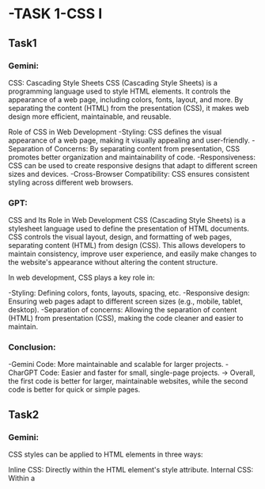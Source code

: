 # -TASK 1-CSS I

## Task1

### Gemini:
  CSS: Cascading Style Sheets
  CSS (Cascading Style Sheets) is a programming language used to style HTML elements. It controls the appearance of a web page, including colors, fonts, layout, and more. By separating the content (HTML) from the presentation (CSS), it makes web design more efficient, maintainable, and reusable.
  
  Role of CSS in Web Development
    -Styling: CSS defines the visual appearance of a web page, making it visually appealing and user-friendly.
    -Separation of Concerns: By separating content from presentation, CSS promotes better organization and maintainability of code.
    -Responsiveness: CSS can be used to create responsive designs that adapt to different screen sizes and devices.
    -Cross-Browser Compatibility: CSS ensures consistent styling across different web browsers.
### GPT: 
  CSS and Its Role in Web Development
  CSS (Cascading Style Sheets) is a stylesheet language used to define the presentation of HTML documents. CSS controls the visual layout, design, and formatting of web pages, separating content (HTML) from design (CSS). This allows developers to maintain consistency, improve user experience, and easily make changes to the website's appearance without altering the content structure.
  
  In web development, CSS plays a key role in:
  
  -Styling: Defining colors, fonts, layouts, spacing, etc.
  -Responsive design: Ensuring web pages adapt to different screen sizes (e.g., mobile, tablet, desktop).
  -Separation of concerns: Allowing the separation of content (HTML) from presentation (CSS), making the code cleaner and easier to maintain.

### Conclusion:
  -Gemini Code: More maintainable and scalable for larger projects.
  -CharGPT Code: Easier and faster for small, single-page projects.
-> Overall, the first code is better for larger, maintainable websites, while the second code is better for quick or simple pages.

## Task2

### Gemini: 
  CSS styles can be applied to HTML elements in three ways:

  Inline CSS: Directly within the HTML element's style attribute.
  Internal CSS: Within a <style> tag in the <head> section.
  External CSS: In a separate .css file linked to the HTML document.

Each method has its advantages and disadvantages:
  
  Inline CSS: Quick and easy for one-off changes but can make code less readable.
  Internal CSS: Improves code organization but is not suitable for large projects.
  External CSS: Best for large projects, separates content from presentation, and allows for reusability.
  
### GPT:
  
  Differences Between Inline, Internal, and External CSS:
  Inline CSS:
  
  Definition: Applied directly to individual HTML elements using the style attribute.
  Advantages: Quick and useful for small, specific changes.
  Disadvantages: Hard to maintain, not reusable, violates best practices of separating content and style.
    
  Internal CSS:
  
  Definition: CSS is placed within a <style> tag in the <head> of the HTML document.
  Advantages: Suitable for styling unique to one page.
  Disadvantages: Duplication occurs across multiple pages, not ideal for large projects.
    
  External CSS:
  
  Definition: CSS is written in a separate .css file and linked via the HTML <link> tag.
  Advantages: Best for large projects, reusable across multiple pages, improves maintainability and performance through caching.
  Disadvantages: Requires an additional file request, styles won’t apply if the file fails to load.

### Conclusion:

  Each CSS method—inline, internal, and external—has its specific use cases and advantages. Inline CSS is best for quick, one-off styles but is inefficient for larger projects. Internal CSS allows for centralized styling within a single document, making it useful for pages with unique styles. However, for consistency across multiple pages and better maintainability, external CSS is the preferred method, as it promotes reusability, separation of concerns, and improved performance through browser caching.
  
  For most web projects, external CSS is the best practice, especially as websites grow in complexity.
  
## Task3

### GPT

CSS selectors are patterns used to select and style elements in an HTML document. This document provides a brief overview of different types of selectors and includes a simple example.

 Types of CSS Selectors

1. **Element Selector**: Targets all elements of a specific type.
   - **Example**: `h1 { color: blue; }` (styles all `<h1>` elements).

2. **Class Selector**: Targets elements with a specific class.
   - **Example**: `.nav-link { text-decoration: none; }` (styles all elements with class `nav-link`).

3. **ID Selector**: Targets a unique element with a specific ID.
   - **Example**: `#content { background-color: #f0f0f0; }` (styles the element with ID `content`).

4. **Attribute Selector**: Targets elements based on attribute values.
   - **Example**: `a[href="#"] { color: red; }` (styles `<a>` elements with `href="#"`).

5. **Pseudo-class Selector**: Targets elements based on their state.
   - **Example**: 
     - `.nav-link.active { font-weight: bold; }` (styles active navigation links).
     - `p:hover { color: orange; }` (changes color of `<p>` elements when hovered).

  #### Example HTML Document
  ```html
    <!DOCTYPE html>
    <html lang="en">
    <head>
        <meta charset="UTF-8">
        <meta name="viewport" content="width=device-width, initial-scale=1.0">
        <title>CSS Selectors Example</title>
        <link rel="stylesheet" href="styles.css">
    </head>
    <body>
        <header>
            <h1 class="main-title">Welcome to My Website</h1>
        </header>
        <nav>
            <ul>
                <li><a href="#" class="nav-link">Home</a></li>
                <li><a href="#" class="nav-link active">About</a></li>
                <li><a href="#" class="nav-link">Services</a></li>
                <li><a href="#" class="nav-link">Contact</a></li>
            </ul>
        </nav>
        <section id="content">
            <h2>About Us</h2>
            <p>This is an example paragraph that describes the website.</p>
            <p class="highlight">Highlighted text to emphasize something important.</p>
        </section>
        <footer>
            <p>&copy; 2024 My Website</p>
        </footer>
    </body>
    </html>
```
    
  #### Example CSS Rules
  ```css
    h1 { color: blue; }
    .main-title { font-size: 2em; }
    #content { background-color: #f0f0f0; }
    a[href="#"] { color: red; }
    .nav-link.active { font-weight: bold; }
    p:hover { color: orange; }
```

### Gemini

  CSS Selectors are used to target specific elements in HTML documents and apply styles to them. They act as a language for identifying elements based on various characteristics.
  
  Types of CSS Selectors:
  
  Element Selectors: Target elements based on their tag name (e.g., p for paragraphs).
  Class Selectors: Target elements with a specific class attribute (e.g., .example-class).
  ID Selectors: Target elements with a unique ID attribute (e.g., #unique-id).
  Attribute Selectors: Target elements based on their attributes (e.g., [href], input[type="text"]).
  Pseudo-Class Selectors: Target elements based on their state or position (e.g., :hover, :active, :first-child).

#### Example HTML:
```html
    <!DOCTYPE html>
    <html>
    <head>
      <title>CSS Selectors Example</title>
      <link rel="stylesheet" href="styles.css">
    </head>
    <body>
      </body>
    </html>
```
#### CSS:
```css
    /* CSS rules using various selectors */
    p { color: blue; }
    .paragraph { font-size: 18px; }
    #unique-paragraph { font-weight: bold; }
    a[href] { text-decoration: underline; }
    input:hover { background-color: lightgray; }
    li:first-child { font-style: italic; }
```
    
### Conclusion:

In conclusion, CSS selectors play a crucial role in web design by enabling developers to apply specific styles to HTML elements based on various criteria, such as their type, class, ID, attributes, and states. This versatility allows for precise control over the appearance of a webpage, making it possible to create visually appealing and user-friendly interfaces. By understanding and effectively utilizing different selectors, developers can enhance the user experience and ensure consistent styling throughout their web applications. Mastering these selectors is an essential skill for anyone looking to work with CSS and create engaging websites.

## Task4

### GPT:

CSS Debugging Guide:

This repository provides a comprehensive guide on how to debug common CSS issues using browser developer tools.

Common CSS Issues:

- **Specificity Conflicts**: Styles may not apply due to more specific selectors.
- **Box Model Issues**: Misunderstanding of padding, margins, and borders can affect layout.
- **Positioning Problems**: Incorrect usage of `position` can lead to layout issues.
- **Responsive Design Failures**: Elements might not display correctly across different screen sizes.
- **Floating Elements**: Floats can behave unexpectedly, affecting layout.
- **Color and Contrast Issues**: Text may be unreadable against backgrounds.

 Debugging Steps

1. **Open Developer Tools**  
   Right-click on an element and select "Inspect" or use a keyboard shortcut (F12, Ctrl + Shift + I, or Cmd + Option + I).

2. **Inspect the Element**  
   Review the HTML structure and hover over elements to highlight them on the page.

3. **Check CSS Styles**  
   Look at the Styles pane to see all applied CSS rules. Check for overridden styles and specificity.

4. **Identify Issues**  
   - Check for specificity conflicts if styles are not applying.
   - Use the Computed tab to analyze the box model.
   - Inspect positioning properties for layout problems.
   - Toggle device toolbar to check for responsive design issues.

5. **Make Live Changes**  
   Edit CSS properties directly in the Styles pane to test adjustments in real-time.

6. **Test and Fix**  
   Once a solution is found, note the changes and apply them to your CSS file.

## Example Scenario

If a button isn't centered, inspect it to check the margin settings. You might find that using `auto` for margins could center it properly.

### Gemini:

 Debugging CSS: A Detailed Guide

 Common CSS Issues and Their Causes

1. **Specificity Conflicts**: 
   - When multiple rules apply to the same element, the most specific rule takes precedence. This can lead to unexpected styles.

2. **Inheritance**: 
   - CSS properties can be inherited from parent elements, causing unintended styling effects.

3. **Overriding**: 
   - Styles defined later in the CSS file can override earlier styles.

4. **Browser Compatibility**: 
   - Different browsers may render CSS differently, leading to inconsistent styles.

5. **Typographical Errors**: 
   - Even small mistakes in CSS syntax can cause significant problems.

 Using Browser Developer Tools to Debug CSS

 Inspect Elements

- **How to Inspect**: 
  Right-click on an element in the browser and select "Inspect" (or use the keyboard shortcut).
  
- **What You’ll See**: 
  This opens the developer tools console, showing the HTML structure and associated CSS styles.

 Identify CSS Problems

- **Examine the Styles Panel**: 
  Look for conflicting or incorrect styles.
  
- **Use the Computed Styles Panel**: 
  This shows the final styles applied to an element after all inheritance and specificity rules are considered.
  
- **Check for Typographical Errors**: 
  Pay attention to spelling, capitalization, and syntax errors.

 Test Changes Live

- **Edit CSS Directly**: 
  Make changes to the CSS and see the results immediately in the developer tools.
  
- **Use the Console to Experiment**: 
  Try different CSS properties and values to isolate the problem.

 Real Example: A CSS Issue and Solution

 Problem
An image on a web page is not displaying correctly. It appears too large and overlaps other elements.

### Debugging Steps

1. **Inspect the Image**: 
   Right-click on the image and select "Inspect."
   
2. **Examine the Styles**: 
   Check the width, height, margin, and padding properties.
   
3. **Identify the Issue**: 
   The width and height properties are set to values that are too large.

4. **Test Changes**:
   - Reduce the width and height: Try setting them to a smaller percentage or fixed pixel value.
   - Add margins or padding: Use these properties to create space around the image.

5. **Check the Computed Styles**: 
   Ensure that the final styles are correct after considering inheritance and specificity.

### Solution
    
  ```css
        img {
          width: 500px;
          height: auto;
          margin: 20px;
        }
```

### Conclusion

By using these techniques, you can efficiently identify and resolve CSS problems, enhancing both your debugging skills and understanding of CSS behavior.

## Task 5:
### GPT
 Inline Styles in HTML

This repository demonstrates how to apply styles directly to HTML elements using the `style` attribute, known as inline styling. 

 Example HTML Document

 following example shows how inline styles can be applied to various HTML elements:

```html
<!DOCTYPE html>
<html lang="en">
<head>
    <meta charset="UTF-8">
    <meta name="viewport" content="width=device-width, initial-scale=1.0">
    <title>Inline Styles Example</title>
</head>
<body>
    <h1 style="color: blue; text-align: center;">Welcome to My Website</h1>
    <p style="font-size: 16px; color: gray;">This is an example paragraph with inline styles.</p>
    <div style="background-color: lightyellow; padding: 20px; border: 1px solid #ccc;">
        <h2 style="color: green;">Section Title</h2>
        <p style="font-style: italic;">This section uses different styles.</p>
    </div>
</body>
</html>
```
 Inline Styles in HTML

This repository provides an overview of inline styles in HTML, including their pros and cons, and best practices for web development.

 Pros of Inline Styles
- **Quick and Easy**: Simple to apply for one-off styles.
- **High Specificity**: Overrides styles from external stylesheets.
- **Immediate Effect**: Changes are instantly visible in the HTML.

 Cons of Inline Styles
- **Lack of Reusability**: Styles must be repeated for each element.
- **Poor Maintainability**: Difficult to manage as the number of styles grows.
- **Mixing Content and Presentation**: Violates the best practice of separating HTML and CSS.
- **Performance Issues**: Can lead to larger HTML files due to repeated styles.

### Gemini

# Inline and External Styles Example

This repository contains an example of using both inline and external CSS styles in an HTML document. It demonstrates how these styles interact and the importance of understanding specificity and maintainability in CSS.

 HTML (index.html)

```html
<!DOCTYPE html>
<html>
<head>
  <title>Inline and External Styles</title>
  <link rel="stylesheet" href="styles.css">
</head>
<body>
  <h1 style="color: blue;">This is a blue heading</h1>
  <p>This is a paragraph.</p>
  <div id="myDiv" class="myClass">
    This is a div with both inline and external styles.
  </div>
</body>
</html>
```
Explanation:

The h1 element has an inline style that sets its color to blue.
The div element has both inline and external styles. The inline style sets its id to myDiv, while the external stylesheet sets its background color, font size, border, and padding.
Key points:

Specificity: Inline styles have the highest specificity, followed by internal styles and external stylesheets.
Maintainability: External stylesheets are generally better for maintaining code readability and reusability.
Performance: Inline styles can slightly improve performance, but this improvement is usually negligible.
Best practices:

Use external stylesheets for most styling needs.
Reserve inline styles for specific cases where quick adjustments are necessary.
Avoid excessive use of inline styles.
Consider using a CSS preprocessor like Sass or Less.


### Conclusion
While inline styles can be useful for quick fixes, using external stylesheets is generally recommended for better maintainability, reusability, and adherence to best practices in web development.

## Task 6:

### GPT:
 Key CSS Text Properties

 CSS Text Properties
- **font-family**: Specifies the font (e.g., Arial, Times New Roman).
- **font-size**: Sets the size of the text (e.g., 16px, 2em).
- **font-weight**: Defines the weight or thickness of the font (e.g., normal, bold).
- **text-align**: Aligns text horizontally (e.g., left, center, justify).
- **Other properties**: Include `color`, `line-height`, `text-decoration`, and `letter-spacing`.

 Example

 HTML

```html
<!DOCTYPE html>
<html lang="en">
<head>
    <meta charset="UTF-8">
    <meta name="viewport" content="width=device-width, initial-scale=1.0">
    <title>CSS Text Styling Example</title>
    <link rel="stylesheet" href="styles.css">
</head>
<body>

    <h1>Main Heading</h1>
    <h2>Subheading Example</h2>
    <p>This is a <strong>bold</strong> and <em>italic</em> paragraph. Learn more at the <a href="#">example link</a>.</p>

</body>
</html>
```
```css
/* Styling the h1 heading */
h1 {
    font-family: 'Georgia', serif;
    font-size: 48px;
    font-weight: bold;
    text-align: center;
}

/* Styling the h2 subheading */
h2 {
    font-family: 'Verdana', sans-serif;
    font-size: 36px;
    font-weight: normal;
    text-align: left;
}

/* Paragraph styling */
p {
    font-family: 'Arial', sans-serif;
    font-size: 18px;
    line-height: 1.6;
    text-align: justify;
}

/* Link styling */
a {
    color: #0066cc;
    text-decoration: none;
}

a:hover {
    text-decoration: underline;
}
```
### Gemini:

 Styling Text and Fonts with CSS

CSS provides a rich set of properties to control the appearance of text, including fonts, size, weight, alignment, and more.

 Basic Text Properties
- **font-family**: Specifies the font family to use.
- **font-size**: Sets the size of the text.
- **font-weight**: Defines the boldness of the text (e.g., normal, bold, bolder).
- **text-align**: Specifies how the text should be aligned (e.g., left, center, right).

 Example

 HTML

```html
<!DOCTYPE html>
<html>
<head>
  <title>Text Styling Example</title>
  <style>
    body {
      font-family: Arial, sans-serif;
    }

    h1 {
      font-size: 36px;
      font-weight: bold;
      text-align: center;
    }

    p {
      font-size: 16px;
      line-height: 1.5;
    }

    a {
      color: blue;
      text-decoration: underline;
    }
  </style>
</head>
<body>
  <h1>This is a Heading</h1>
  <p>This is a paragraph of text. <a href="https://example.com">Link to Example</a></p>
</body>
</html>
```
 Explanation

- **Global font-family**: The `body` selector sets the default font family for the entire document.
- **Heading styles**: The `h1` selector styles the heading with a larger font size, bold weight, and center alignment.
- **Paragraph styles**: The `p` selector adjusts the font size and line height for paragraphs.
- **Link styles**: The `a` selector applies a blue color and underline to links.

 Additional Properties

- **color**: Sets the color of the text.
- **text-decoration**: Applies decorations like underline, overline, or line-through.
- **text-transform**: Converts text to uppercase, lowercase, or capitalize.
- **letter-spacing**: Adjusts the spacing between letters.
- **word-spacing**: Controls the spacing between words.
- **line-height**: Sets the line height for the text.

By combining these properties, you can create a wide range of text styles to match your design requirements.

### Conclusion:

CSS provides a range of powerful properties to style text and fonts, allowing you to customize the appearance of headings, paragraphs, and links. By using properties like `font-family`, `font-size`, `font-weight`, and `text-align`, you can control typography to enhance readability and aesthetics on a web page.

The example illustrates how different text elements can be styled for a clean and visually appealing design, emphasizing the importance of consistent and thoughtful text styling in web development.

## Task 7:
### GPT:

 Online Fonts

Online fonts are hosted on external servers and used on websites for consistent typography. **Google Fonts** is a popular service to integrate fonts into web projects.

### Example of Using Google Fonts

To use Google Fonts, include the Google Fonts link in the HTML `<head>`:

```html
<link href="https://fonts.googleapis.com/css2?family=Roboto:wght@400;700&display=swap" rel="stylesheet">
```

```css
body {
    font-family: 'Roboto', sans-serif;
}
```
 Favicon

A favicon is a small icon representing a website, shown in browser tabs and bookmarks. It typically has a size of 16x16 or 32x32 pixels and can be in `.ico`, `.png`, or `.svg` format.

 Example of Adding a Favicon

1. Save the favicon image (e.g., `favicon.ico`) in your project.

2. Link the favicon in the HTML `<head>`:

```html
<link rel="icon" href="favicon.ico" type="image/x-icon">
```
 Full Example of an HTML Document

Here's a complete example that integrates both Google Fonts and a favicon:

```html
<!DOCTYPE html>
<html lang="en">
<head>
    <meta charset="UTF-8">
    <meta name="viewport" content="width=device-width, initial-scale=1.0">
    <title>Website with Google Fonts and Favicon</title>

    <!-- Google Fonts -->
    <link rel="stylesheet" href="https://fonts.googleapis.com/css2?family=Roboto:wght@400;700&display=swap">

    <!-- Favicon -->
    <link rel="icon" href="favicon.ico" type="image/x-icon">

    <style>
        body {
            font-family: 'Roboto', sans-serif;
        }
        h1 {
            font-weight: 700;
        }
        p {
            font-weight: 400;
        }
    </style>
</head>
<body>

    <h1>Welcome to My Website</h1>
    <p>This website uses the Roboto font from Google Fonts and has a favicon!</p>

</body>
</html>
```
###Gemini
 Online Fonts and Their Integration into Websites

Online fonts are digital typeface collections available for download or use directly from the web. They offer a vast library of styles and designs, allowing web designers to create visually appealing and unique websites.

 Integrating Online Fonts into a Website

There are primarily two methods to integrate online fonts into your website:

1. **Directly from the CDN**:
   - This method involves embedding a link to the font's CSS file directly into your HTML document's `<head>` section.
   - The font files are loaded from a Content Delivery Network (CDN), ensuring fast delivery to users.

2. **Using a Font Library**:
   - Libraries like Google Fonts, Typekit, and Font Awesome provide a curated collection of fonts.
   - You can select and include the desired fonts in your project, often using their specific APIs or code snippets.

 Using Google Fonts in an HTML Document

Google Fonts is a popular choice for web designers. Here's how to use it in your HTML document:

1. **Include the Google Fonts API**:
   - Add the following `<link>` tag to the `<head>` section of your HTML:

   ```html
   <link rel="stylesheet" href="https://fonts.googleapis.com/css?family=Roboto:300,400,500">
``
  CSS:
```css

body {
    font-family: 'Roboto', sans-serif;
}
```
 What is a Favicon?

A favicon is a small, square image that is displayed in the browser's tab or address bar. It helps users identify your website and can be a valuable branding tool.

 Adding a Favicon to a Web Page

1. **Create a Favicon Image**:
   - Design or create a square image (typically 16x16 or 32x32 pixels) in a format like PNG or ICO.

2. **Place the Image in Your Project**:
   - Save the favicon image in your website's root directory.

3. **Add the Favicon Link**:
   - Include the following `<link>` tag in the `<head>` section of your HTML:

   ```html
   <link rel="icon" href="favicon.ico" type="image/x-icon">
   ```
 Example

Here’s an example HTML document that includes a favicon and integrates Google Fonts:

```html
<!DOCTYPE html>
<html>
<head>
    <title>My Website</title>
    <link rel="stylesheet" href="https://fonts.googleapis.com/css?family=Roboto:300,400,500">
    <link rel="shortcut icon" href="favicon.ico">   
</head>
<body>
</body>
</html>
```
### Concusion:
Integrating online fonts and favicons into your website enhances both its visual appeal and user experience. By utilizing services like Google Fonts, you can easily apply a wide variety of typographic styles that ensure consistent presentation across different devices and browsers. Adding a favicon provides a small yet significant branding element, helping users recognize your site in their browser tabs and bookmarks.

Incorporating these features requires just a few lines of HTML and CSS, making them straightforward to implement. As a result, you can create a more engaging and professional-looking website that reflects your brand identity effectively. With the provided examples and guidance, you can confidently enhance your web projects with modern design elements.

## Task 8:
### GPT:
 Colors and Backgrounds

Colors can be applied using different formats:

- **Hex**: `#3498db`
- **RGB**: `rgb(52, 152, 219)`
- **HSL**: `hsl(120, 100%, 50%)`

Backgrounds can include:

1. **Solid Color**: A single color applied to the background.
2. **Gradient**: A smooth transition between two or more colors.
3. **Image**: An image used as the background.

 Example

HTML Structure

Here’s an example HTML document demonstrating various color and background styles:

```html
<!DOCTYPE html>
<html lang="en">
<head>
    <meta charset="UTF-8">
    <meta name="viewport" content="width=device-width, initial-scale=1.0">
    <title>CSS Colors and Backgrounds</title>
    <link rel="stylesheet" href="styles.css">
</head>
<body>
    <div class="container">
        <div class="box solid-color">Solid Color</div>
        <div class="box gradient">Gradient Background</div>
        <div class="box image-background">Image Background</div>
        <div class="box rgb-color">RGB Color</div>
        <div class="box hsl-color">HSL Color</div>
    </div>
</body>
</html>
```
CSS:
```css
* {
    box-sizing: border-box;
}

body {
    font-family: Arial, sans-serif;
    margin: 0;
    padding: 0;
    display: flex;
    justify-content: center;
    align-items: center;
    height: 100vh;
    background-color: #f0f0f0;
}

.container {
    display: flex;
    flex-wrap: wrap;
    gap: 20px;
}

.box {
    width: 200px;
    height: 150px;
    display: flex;
    justify-content: center;
    align-items: center;
    color: white;
    font-weight: bold;
    border-radius: 8px;
}

.solid-color {
    background-color: #3498db; /* Hex color */
}

.gradient {
    background: linear-gradient(45deg, #e74c3c, #8e44ad); /* Gradient */
}

.image-background {
    background-image: url('https://via.placeholder.com/200'); /* Image background */
    background-size: cover;
    background-position: center;
}

.rgb-color {
    background-color: rgb(52, 152, 219); /* RGB color */
}

.hsl-color {
    background-color: hsl(120, 100%, 50%); /* HSL color */
}
```
### Gemini:
 Additional Notes on Colors and Backgrounds in CSS

 Color Transparency

- Use `rgba()` for RGB with transparency (alpha channel).
- Use `hsla()` for HSL with transparency.
  
**Example**: 
```css
rgba(255, 0, 0, 0.5) /* half-transparent red */
```
Example:
HTML:
```html
  <div class="transparent-text">Transparent text</div>
  <div class="repeated-image">Repeated image</div>
```
CSS:
```css
.transparent-text {
  color: rgba(0, 0, 0, 0.5);
}

.repeated-image {
  background-image: url("image.jpg");
  background-repeat: repeat;
}
```
 CSS Preprocessors

CSS preprocessors like **Sass** and **Less** provide advanced features that make writing CSS more powerful and maintainable. They allow you to use variables, nested rules, mixins, and more.

 Example

Here’s a simple example using SCSS (a syntax of Sass):

```scss
$primary-color: #FF0000;

.element {
  color: $primary-color;
}
```
Color Libraries

Utilize color libraries like **ColorBrewer** or **Material Design Color Palette** for predefined color schemes. These resources provide a wide range of color palettes that can enhance the visual consistency and accessibility of your web designs.

 Browser Compatibility

Be aware of browser compatibility issues, especially for older browsers or specific CSS properties. Always test your designs across different browsers to ensure that colors and backgrounds render as expected.

By understanding these concepts and techniques, you can effectively apply colors and backgrounds to your web designs, creating visually appealing and user-friendly interfaces.


### Conclusion:

In this guide, we explored how to effectively use colors and backgrounds in CSS, highlighting different color formats (hex, RGB, HSL) and background types (solid color, gradient, image). Understanding these concepts allows for greater creativity and customization in web design.

Key Takeaways:

- **Color Formats**: CSS supports various color formats, including hex codes, RGB, and HSL. Each format provides a unique way to define colors, giving developers flexibility in their design choices.

- **Background Properties**: CSS offers multiple background options:
  - **Solid Color**: A uniform color fills the background.
  - **Gradient**: Creates visually appealing transitions between colors.
  - **Image**: Incorporates images, allowing for rich visual design elements.

- **Application**: The provided example demonstrates practical implementations of these concepts, showcasing how to create visually distinct sections using CSS. By experimenting with different styles, developers can enhance user experience and make web pages more engaging.

By mastering these techniques, you can elevate your web design skills and create stunning, interactive web experiences!

## Task 9

### GPT
 Summary of CSS Alignment Techniques

CSS provides various methods for aligning elements, primarily through different display properties. Here’s a concise overview:

 Display Properties

- **Block**: Elements with `display: block` occupy the full width and start on a new line (e.g., `<div>`).
- **Inline**: Elements with `display: inline` only take up as much width as necessary and do not start on a new line (e.g., `<span>`).
- **Inline-Block**: Combines block and inline behaviors, allowing elements to sit next to each other while respecting width and height.
- **Flex**: Using `display: flex`, this property allows for flexible layouts, making it easy to align items both vertically and horizontally.

 Alignment Techniques

- **Text Alignment**: Align text within a container using the `text-align` property (e.g., left, center, right).
- **Block Alignment**: Stack elements vertically with block elements.
- **Inline-Block Alignment**: Place elements next to each other using inline-block.
- **Flexbox Alignment**: Use flexbox properties (`justify-content`, `align-items`) for responsive and centered layouts.

 Example Overview

An HTML document was created to showcase these techniques:

- **Text Alignment**: Demonstrates left, center, and right alignment using `text-align`.
- **Block Alignment**: Shows stacked block elements.
- **Inline-Block Alignment**: Displays inline-block elements that align horizontally.
- **Flexbox Alignment**: Uses a flex container to distribute items evenly and center them."

### Gemini:

 CSS Alignment Techniques

CSS provides several methods to align elements horizontally and vertically within a container.

 Horizontal Alignment

- **Text Alignment**:
  - Use the `text-align` property on a block-level element to align the text within it.
  - **Values**: `left`, `center`, `right`, `justify`

- **Element Alignment**:
  - Use the `margin` property to create space around elements and achieve alignment. For example, to align two elements side-by-side, give them equal margins.

- **Flexbox**:
  - Use the `justify-content` property on a flex container to align its items horizontally.
  - **Values**: `flex-start`, `flex-end`, `center`, `space-between`, `space-around`

 Vertical Alignment

- **Line-Height**:
  - For single-line text, adjust the `line-height` property to vertically center the text within its container.

- **Vertical-Align**:
  - Use the `vertical-align` property on inline elements to align them vertically relative to their baseline.
  - **Values**: `baseline`, `top`, `middle`, `bottom`

- **Flexbox**:
  - Use the `align-items` property on a flex container to align its items vertically.
  - **Values**: `flex-start`, `flex-end`, `center`, `stretch`, `baseline`

 Display Properties

- **Block**:
  - Elements occupy the entire width of their container and start on a new line.

- **Inline**:
  - Elements are displayed inline, without starting on a new line.

- **Inline-Block**:
  - Elements are displayed inline but can have width and height properties.

- **Flex**:
  - Elements become flex items within a flex container, allowing for flexible layout and alignment.

 Example HTML Document

Here’s an example HTML document showcasing these alignment techniques:

```html
<!DOCTYPE html>
<html>
<head>
  <title>CSS Alignment Example</title>
  <style>
    .text-center {
      text-align: center;
    }

    .elements-side-by-side {
      display: flex;
      justify-content: space-between;
    }

    .vertically-centered {
      line-height: 100px;
    }

    .inline-block-elements {
      display: inline-block;
      vertical-align: middle;
      margin: 10px;
    }

    .flex-container {
      display: flex;
      align-items: center;
    }
  </style>
</head>
<body>
  <div class="text-center">Centered text</div>
  <div class="elements-side-by-side">
    <div>Element 1</div>
    <div>Element 2</div>
  </div>
  <div class="vertically-centered">Vertically centered text</div>
  <div class="inline-block-elements">Inline-block element 1</div>
  <div class="inline-block-elements">Inline-block element 2</div>
  <div class="flex-container">
    <div>Flex item 1</div>
    <div>Flex item 2</div>
  </div>
</body>
</html>
```
### Conclusion
By mastering these alignment techniques and display properties, you can create well-structured, visually appealing, and responsive web designs that enhance user experience.

## Task 10

### GPT
 CSS Box Model

The CSS box model is a crucial concept that defines how elements are structured and displayed on a web page. It consists of four primary components:

 Components of the Box Model

1. **Content**: 
   - The innermost area where text, images, or other elements are displayed. Its size can be controlled with the `width` and `height` properties.

2. **Padding**: 
   - The space between the content and the border. Padding adds internal space and is transparent. It can be set using the `padding` property.

3. **Border**: 
   - A line surrounding the padding (if any) and content. Borders can be styled, and their thickness and color are defined using the `border` property.

4. **Margin**: 
   - The outermost layer that creates space outside the border. It separates the element from others and is also transparent. Margins can be set using the `margin` property.

 Example Overview

An example HTML layout was created to illustrate the box model, featuring a box with defined content, padding, border, and margin.

 Default Setup:
- **Content**: 300px width and 200px height.
- **Padding**: 20px on all sides.
- **Border**: 5px solid border.
- **Margin**: 30px on all sides.

 Total Size Calculation
The total dimensions (width and height) of the box can be calculated by adding the padding, border, and margin to the content size.

 Visual Impact of Changes
- **Changing Padding**: Increasing padding affects the overall size of the box by adding space inside the element.
- **Changing Border**: Modifying the border thickness also impacts the total dimensions of the box.
- **Changing Margin**: Adjusting the margin increases the space outside the element, affecting its position relative to other elements.

Example:
HTML:
```html
<!DOCTYPE html>
<html>
<head>
  <title>CSS Alignment Example</title>
  <style>
    .text-center {
      text-align: center;
    }

    .elements-side-by-side {
      display: flex;
      justify-content: space-between;
    }

    .vertically-centered {
      line-height: 100px;
    }

    .inline-block-elements {
      display: inline-block;
      vertical-align: middle;
      margin: 10px;
    }

    .flex-container {
      display: flex;
      align-items: center;
    }
  </style>
</head>
<body>
  <div class="text-center">Centered text</div>
  <div class="elements-side-by-side">
    <div>Element 1</div>
    <div>Element 2</div>
  </div>
  <div class="vertically-centered">Vertically centered text</div>
  <div class="inline-block-elements">Inline-block element 1</div>
  <div class="inline-block-elements">Inline-block element 2</div>
  <div class="flex-container">
    <div>Flex item 1</div>
    <div>Flex item 2</div>
  </div>
</body>
</html>
```
CSS:

```css
body {
    font-family: Arial, sans-serif;
    margin: 20px;
}

.box {
    width: 300px; /* Content area width */
    height: 200px; /* Content area height */
    padding: 20px; /* Space inside the box (between content and border) */
    border: 5px solid #3498db; /* Border around the box */
    margin: 30px; /* Space outside the box */
    background-color: #e0f7fa; /* Background color of the content area */
    box-shadow: 2px 2px 10px rgba(0, 0, 0, 0.1); /* Shadow effect */
}

```
### Gemini:

Additional Notes on the CSS Box Model

 Box Sizing
The `box-sizing` property controls how the width and height of an element are calculated:
- **content-box** (default): Width and height apply only to the content area.
- **border-box**: Width and height include the content, padding, and border.
- **padding-box**: Width and height include the content and padding.

 Border Properties
You can set `border-width`, `border-style`, and `border-color` individually for each side (top, right, bottom, left). 

 Margin Properties
- You can set `margin-top`, `margin-right`, `margin-bottom`, and `margin-left` individually.
- Negative margins can be used to overlap elements.

Outline
The `outline` property creates a non-interactive border around an element. It is placed outside the border and can be styled independently.

 Example

Here’s an example of a box model configuration using CSS:

```css
.box {
  width: 200px;
  height: 200px;
  border: 2px solid black;
  padding: 20px;
  margin: 20px;
  box-sizing: border-box;
  outline: 2px dotted blue;
}
```
This code sets the box sizing to border-box, adds an outline, and styles the border individually.

By understanding these additional properties and techniques, you can create more complex and customized layouts using the CSS box model.

### Conclusion
Mastering the CSS box model allows for precise control over layout and spacing in web design, enabling the creation of visually appealing and well-structured pages. Understanding how to manipulate content, padding, border, and margin is key to effective web development.

## Task 11:

### GPT:

 Tables vs. `<div>` Elements in HTML

Tables and `<div>` elements serve different purposes in HTML and are suitable for specific scenarios in web design.

 Tables

- **Purpose**: Primarily designed for presenting tabular data (e.g., spreadsheets, comparisons).

 Pros:
- Semantic meaning for data organized in rows and columns.
- Simplified alignment of data.

 Cons:
- Not ideal for general layout, leading to inflexible designs.
- Limited options for responsive design.

 `<div>` Elements

- **Purpose**: Generic containers that can hold any type of content, ideal for layout.

 Pros:
- Highly flexible and can be styled using CSS.
- Better suited for responsive designs.
- Encourages separation of content and presentation.

 Cons:
- Lack of semantic meaning, but this can be mitigated with ARIA roles.

 Example HTML Document

Here’s an example that uses both tables and `<div>` elements:

- **Structure**: The document features a header, a sidebar, and a main content area that includes a data table.
- **Styling**: CSS is used to create a flexible layout with a sidebar and main content area, demonstrating the application of both elements.

 When to Use Each

- **Use Tables**: 
  - For presenting tabular data and maintaining semantic meaning.

- **Use `<div>` Elements**: 
  - For creating responsive layouts and applying complex CSS styling.
 
### Gemini:

 Tables vs. `<div>` Elements for Layout

Tables were originally designed for presenting tabular data but were often misused for layout purposes. While using tables for layout is possible, it can make the HTML structure less semantic and more difficult to maintain.

`<div>` elements are generic block-level elements that can be used to create custom layouts. They offer more flexibility and are generally preferred for layout purposes in modern web development.

 HTML Document Using Both Tables and `<div>` Elements

Here’s an example HTML document that demonstrates the use of both tables and `<div>` elements:

```html
<!DOCTYPE html>
<html>
<head>
  <title>Tables vs. DIVs</title>
  <style>
    table {
      border-collapse: collapse;
    }

    td {
      border: 1px solid black;
      padding: 10px;
    }

    .container {
      display: flex;
      justify-content: space-between;
    }

    .section {
      border: 1px solid gray;
      padding: 20px;
    }
  </style>
</head>
<body>
  <h2>Using Tables for Layout</h2>
  <table>
    <tr>
      <td>Cell 1</td>
      <td>Cell 2</td>
    </tr>
    <tr>
      <td>Cell 3</td>
      <td>Cell 4</td>
    </tr>
  </table>

  <h2>Using DIVs for Layout</h2>
  <div class="container">
    <div class="section">Section 1</div>
    <div class="section">Section 2</div>
  </div>
</body>
</html>
```
 When to Use Tables vs. `<div>` Elements

 Use Tables When:
- You need to present tabular data (e.g., a spreadsheet or database results).
- You need to create complex table structures with headers, footers, and rowspans/colspans.

 Use `<div>` Elements When:
- You need to create custom layouts that don't resemble a table.
- You want to improve the semantic structure of your HTML.
- You want to make your layout more flexible and responsive.

 Key Considerations:
- **Accessibility**: Tables are more accessible for screen readers when used for their intended purpose.
- **Maintainability**: Using `<div>` elements for layout can make your code easier to understand and maintain.
- **Flexibility**: `<div>` elements offer more flexibility in terms of styling and layout options.

### Conclusion:

Tables are best for data representation, while `<div>` elements offer flexibility for layout design. Knowing when to use each helps in building effective, organized, and accessible web pages.

## Task 12:

### GPT:
 Flexbox Layout Model

The Flexbox layout model is a CSS module that simplifies the process of creating responsive web designs by allowing for flexible arrangement of elements within a container.

 Key Features

- **Direction Control**: Use the `flex-direction` property to set the direction of flex items (either in rows or columns).
  
- **Alignment**:
  - `justify-content`: Aligns items along the main axis (horizontal).
  - `align-items`: Aligns items along the cross axis (vertical).

- **Flexibility**: The `flex` property enables items to grow or shrink based on available space, making layouts adaptable.

 Benefits for Responsive Design

- **Automatic Space Distribution**: Flexbox handles spacing between items and adjusts their sizes automatically.

- **Easy Alignment**: It provides straightforward methods for aligning items both vertically and horizontally.

- **Responsive Behavior**: Flexbox makes it easy to create layouts that adapt to different screen sizes without complex calculations or hacks.

 Example Responsive Layout Using Flexbox

Here’s a simple example of a responsive layout using Flexbox:

 HTML Structure

```html
<!DOCTYPE html>
<html lang="en">
<head>
    <meta charset="UTF-8">
    <meta name="viewport" content="width=device-width, initial-scale=1.0">
    <title>Responsive Flexbox Layout</title>
    <link rel="stylesheet" href="styles.css">
</head>
<body>
    <header>
        <h1>Responsive Flexbox Layout</h1>
    </header>
    <div class="container">
        <div class="item item1">Item 1</div>
        <div class="item item2">Item 2</div>
        <div class="item item3">Item 3</div>
        <div class="item item4">Item 4</div>
    </div>
    <footer>
        <p>Footer Content</p>
    </footer>
</body>
</html>
```
CSS:
```css
  body {
    font-family: Arial, sans-serif;
    margin: 0;
}

header {
    background: #4CAF50;
    color: white;
    text-align: center;
    padding: 1em 0;
}

.container {
    display: flex;
    flex-wrap: wrap; /* Allow items to wrap onto the next line */
    justify-content: space-between; /* Distribute space between items */
}

.item {
    background: #f1f1f1;
    border: 1px solid #ddd;
    margin: 10px;
    padding: 20px;
    flex: 1 1 calc(25% - 40px); /* Flex-grow, flex-shrink, flex-basis */
}

footer {
    text-align: center;
    padding: 1em 0;
    background: #4CAF50;
    color: white;
}

```
Flexbox Layout Model

 Explanation of Flexbox Properties Used

- **`display: flex;`**: Turns the container into a flex container, allowing its children to be flex items.
- **`flex-wrap: wrap;`**: Allows items to wrap onto new lines if there isn’t enough space in one line.
- **`justify-content: space-around;`**: Distributes space evenly between items along the main axis.
- **`align-items: center;`**: Vertically centers items within the flex container.
- **`flex: 1 1 200px;`**: Each item can grow (`1`) and shrink (`1`) while having a base size of `200px`.

### Gemini:
 Flexbox Summary

Flexbox is a CSS layout model for creating flexible and responsive layouts. It uses containers and items to arrange elements.

 Key Properties

 Flex Container Properties
- **`display: flex;`**: Defines the container as a flex container.
- **`flex-direction`**: Specifies the direction in which flex items are placed in the flex container (row or column).
- **`justify-content`**: Aligns flex items along the main axis (horizontal).
- **`align-items`**: Aligns flex items along the cross axis (vertical).
- **`flex-wrap`**: Allows flex items to wrap onto multiple lines.

 Flex Item Properties
- **`flex`**: A shorthand for defining `flex-grow`, `flex-shrink`, and `flex-basis`.
- **`flex-grow`**: Defines the ability for a flex item to grow if necessary.
- **`flex-shrink`**: Defines the ability for a flex item to shrink if necessary.
- **`flex-basis`**: Defines the default size of a flex item before the remaining space is distributed.

Example

HTML
```html
<div class="container">
  <div class="item">Item 1</div>
  <div class="item">Item 2</div>
</div>
```
CSS
```css
.container {
  display: flex;
}

.item {
  flex: 1;
}
```
Adjustments

- **Change `flex-direction`**: Control the direction of items (either row or column).
- **Change `justify-content`**: Align items horizontally along the main axis.
- **Change `align-items`**: Align items vertically along the cross axis.
- **Use `flex-wrap`**: Wrap items to a new line when there isn’t enough space.

Benefits

- **Responsive Layouts**: Flexbox easily adapts to different screen sizes.
- **Flexibility**: Allows for arranging items in various ways.
- **Efficiency**: Simplifies the process of layout creation.

### Conclusion

The Flexbox layout model significantly simplifies responsive design, allowing for flexible, easy-to-align layouts that adjust to various screen sizes. By leveraging properties like `justify-content`, `align-items`, and `flex-direction`, developers can create intuitive and adaptable interfaces with minimal effort.

## Task 13:

### GPT:

CSS variables, or custom properties, allow developers to define reusable values in a stylesheet, promoting consistency and maintainability.

 Key Features

- **Definition**: CSS variables are defined using a syntax that starts with two hyphens (e.g., `--primary-color: #3498db;`).
- **Scope**: They can be scoped globally (e.g., on the `:root`) or locally (within specific selectors).
- **Usage**: Accessed with the `var()` function (e.g., `color: var(--primary-color);`).
- **Dynamic Changes**: Their values can be changed in different contexts, such as media queries or via JavaScript, allowing for responsive adjustments.

 Example Usage

In the provided example:

- **HTML Structure**: Includes a header, main content section with a card, and a footer.
- **CSS Styles**: Defines several CSS variables for colors and applies them throughout the styles for the body, header, card, and button.

 Changing Variable Values

An additional class, `.dark-theme`, demonstrates how to change the primary and secondary colors to create an alternate theme. When applied to the body, all styles referencing these variables update automatically.

 Benefits

- **Consistency**: Ensures uniformity across the stylesheet.
- **Dynamic Updates**: Changes to variable values automatically reflect wherever they are used, simplifying theme management.

### Gemini:

 CSS Variables (Custom Properties)

CSS variables (custom properties) are a way to define and reuse values in your stylesheet.

 How They Work

1. **Define**: Use a `--` prefix followed by a variable name.
2. **Use**: Reference the variable with `var()`.

 Example

```css
:root {
  --primary-color: blue;
}

.button {
  color: var(--primary-color);
}
```
## Benefits of CSS Variables

- **Consistency**: Maintain consistent styles across your project.
- **Flexibility**: Easily change values in one place, and have those changes reflected throughout your stylesheet.
- **Efficiency**: Avoid repetitive declarations, reducing code duplication.
- **Maintainability**: Improve code readability and make it easier to manage styles over time.

### Conclusion

CSS variables are an effective way to manage styles in a flexible and organized manner, making it easier to create responsive designs and maintain a consistent look across a website.

# -TASK 1-CSS II
## Task1

### GPT:
 CSS Preprocessors

A CSS preprocessor extends regular CSS with features like variables, nesting, mixins, and functions, making it more maintainable and reusable. Popular preprocessors include Sass, LESS, and Stylus.

 Advantages

- **Variables**: Reuse common values like colors and fonts.
- **Nesting**: Organize styles by nesting selectors logically.
- **Mixins**: Reuse blocks of code for common patterns.
- **Functions**: Perform calculations or manipulate values.
- **Modularity**: Split stylesheets into manageable parts.

 Example

 SCSS (Sass)

```scss
$primary-color: #3498db;

.button {
  background-color: $primary-color;
  border-radius: 5px;

  &:hover {
    background-color: darken($primary-color, 10%);
  }
}
```
CSS:
```css
.button {
  background-color: #3498db;
  border-radius: 5px;
}
.button:hover {
  background-color: #2980b9;
}

```
### Gemini:

CSS Preprocessors

CSS preprocessors are tools that extend the capabilities of standard CSS. They allow you to write CSS in a more expressive and maintainable way by introducing new syntax, features, and functionalities. This can include features like variables, mixins, nesting, and functions.

 Popular CSS Preprocessors

- **Sass**
- **Less**
- **Stylus**

 Advantages of Using a CSS Preprocessor

- **Improved Maintainability**: Variables, mixins, and functions help you organize your CSS code, making it easier to manage and reuse styles.
- **Enhanced Readability**: Nesting and a more expressive syntax can make your CSS code more readable and understandable.
- **Time-Saving**: CSS preprocessors can automate tasks like vendor prefixing and color manipulation, saving you time and effort.
- **Advanced Features**: Many CSS preprocessors offer additional features like custom functions, conditionals, and loops, expanding your CSS capabilities.

 Example

 SCSS (Sass)

```scss
$primary-color: #007bff;
$secondary-color: #6c757d;

.button {
  background-color: $primary-color;
  color: white;
  border: none;
  padding: 10px 20px;
  cursor: pointer;

  &.primary {
    background-color: $primary-color;
  }

  &.secondary {
    background-color: $secondary-color;
  }
}
```
### Conclucion
In conclusion, CSS preprocessors are valuable tools in modern web development that enhance the capabilities of traditional CSS. By introducing features like variables, nesting, and mixins, they allow developers to write cleaner, more efficient, and maintainable stylesheets. Popular preprocessors like Sass, LESS, and Stylus provide flexibility and a range of functionalities that streamline the styling process. Ultimately, using a CSS preprocessor can lead to improved organization, reduced redundancy, and a more efficient workflow, making it easier to manage complex styles in large projects.

## Task2:

### GPT:

# CSS Preprocessors

CSS preprocessors are tools that extend the capabilities of standard CSS. They allow you to write CSS in a more expressive and maintainable way by introducing new syntax, features, and functionalities. This can include features like variables, mixins, nesting, and functions.

 Popular CSS Preprocessors

- **Sass**
- **Less**
- **Stylus**

 Advantages of Using a CSS Preprocessor

- **Improved Maintainability**: Variables, mixins, and functions help you organize your CSS code, making it easier to manage and reuse styles.
- **Enhanced Readability**: Nesting and a more expressive syntax can make your CSS code more readable and understandable.
- **Time-Saving**: CSS preprocessors can automate tasks like vendor prefixing and color manipulation, saving you time and effort.
- **Advanced Features**: Many CSS preprocessors offer additional features like custom functions, conditionals, and loops, expanding your CSS capabilities.

 CSS Compilation

CSS compilation is the process of converting code written in a CSS preprocessor (like Sass or LESS) into standard CSS that browsers can understand. This involves several steps:

1. **Install the Preprocessor**: Set up Sass or LESS via npm, yarn, or as a standalone tool.
2. **Write the Preprocessor Code**: Create a file with extended syntax (e.g., `.scss` for Sass).
3. **Compile the Code**: Use a command-line instruction or build tool to compile the preprocessor code into CSS.
4. **Output the CSS**: Generate a `.css` file that can be linked to HTML documents.

 Example

 Sass Code (styles.scss)

```scss
$primary-color: #3498db;

.button {
  background-color: $primary-color;
  &:hover {
    background-color: darken($primary-color, 10%);
  }
}
```
Compiled CSS Output `(styles.css)`:

```css
Copy code
.button {
  background-color: #3498db;
}
.button:hover {
  background-color: #2980b9;
}
```

### Gemini:

 CSS Preprocessors

CSS preprocessors are tools that extend the capabilities of standard CSS. They allow you to write CSS in a more expressive and maintainable way by introducing new syntax, features, and functionalities. This can include features like variables, mixins, nesting, and functions.

 Popular CSS Preprocessors

- **Sass**
- **Less**
- **Stylus**

 Advantages of Using a CSS Preprocessor

- **Improved Maintainability**: Variables, mixins, and functions help you organize your CSS code, making it easier to manage and reuse styles.
- **Enhanced Readability**: Nesting and a more expressive syntax can make your CSS code more readable and understandable.
- **Time-Saving**: CSS preprocessors can automate tasks like vendor prefixing and color manipulation, saving you time and effort.
- **Advanced Features**: Many CSS preprocessors offer additional features like custom functions, conditionals, and loops, expanding your CSS capabilities.

 CSS Compilation: A Breakdown

CSS compilation is the process of transforming preprocessed CSS code into standard CSS that browsers can understand. CSS preprocessors like Sass or LESS introduce new syntax and features that are not directly supported by browsers. Compilation involves translating these preprocessor-specific elements into standard CSS that browsers can interpret.

 How Compilation Works with CSS Preprocessors

1. **Writing Preprocessed CSS**: You write your CSS code using the syntax and features provided by the preprocessor.
2. **Running the Compiler**: You use a compiler tool (often included with the preprocessor) to process your preprocessed CSS file.
3. **Translation**: The compiler analyzes your preprocessed code and translates the preprocessor-specific elements into standard CSS syntax.
4. **Output Generation**: The compiler generates a new CSS file containing the compiled standard CSS.

 Steps Involved in Compiling Sass to CSS

1. **Parsing**: The Sass compiler parses the Sass code into a tree-like structure called an Abstract Syntax Tree (AST).
2. **Evaluation**: The compiler evaluates the AST, resolving variables, mixins, functions, and other Sass-specific constructs.
3. **Output Generation**: The compiler generates the compiled CSS code based on the evaluated AST.

 Example

 Original Sass

```scss
$primary-color: #007bff;

.button {
  background-color: $primary-color;
  color: white;
  padding: 10px 20px;
}
```
Compiled CSS:

```css
.button {
  background-color: #007bff;
  color: white;
  padding: 10px 20px;
}
```
In this example, the Sass variable $primary-color is replaced with its actual value during compilation, resulting in the compiled CSS code that browsers can understand.

Additional Notes:

CSS processors often offer options for customizing the compilation process, such as generating source maps for debugging or compressing the output CSS for smaller file sizes.
Many modern development environments and build tools integrate CSS preprocessors and their compilers, making it easy to automate the compilation process as part of your workflow.

## Task 3:
### GPT:
 CSS Preprocessors

CSS preprocessors are tools that extend the capabilities of standard CSS. They allow you to write CSS in a more expressive and maintainable way by introducing new syntax, features, and functionalities. This can include features like variables, mixins, nesting, and functions.

 Popular CSS Preprocessors

- **Sass**
- **Less**
- **Stylus**

 Advantages of Using a CSS Preprocessor

- **Improved Maintainability**: Variables, mixins, and functions help you organize your CSS code, making it easier to manage and reuse styles.
- **Enhanced Readability**: Nesting and a more expressive syntax can make your CSS code more readable and understandable.
- **Time-Saving**: CSS preprocessors can automate tasks like vendor prefixing and color manipulation, saving you time and effort.
- **Advanced Features**: Many CSS preprocessors offer additional features like custom functions, conditionals, and loops, expanding your CSS capabilities.

 Sass: Syntactically Awesome Stylesheets

Sass (Syntactically Awesome Stylesheets) is a CSS preprocessor that enhances regular CSS with features like variables, nesting, mixins, and more, making stylesheets more maintainable and organized. The key differences between Sass and regular CSS include:

- **Variables**: Sass allows you to define variables for reusable values.
- **Nesting**: Sass supports nesting selectors, which helps structure styles hierarchically.
- **Partials and Imports**: Sass enables the use of partials and `@import` to modularize stylesheets.

 Example of a Simple Sass File

 Sass Code (styles.scss)

```scss
// Define a variable
$primary-color: #3498db;

// Import a partial
@import 'header';

.button {
  background-color: $primary-color;
  border-radius: 5px;

  &:hover {
    background-color: darken($primary-color, 10%);
  }
}
```
Partial File (_header.scss):

```scss
.header {
  color: #333;
  font-size: 24px;
}
```
Compiled CSS Output
Compiled CSS ` (styles.css)`:

```css
.header {
  color: #333;
  font-size: 24px;
}
.button {
  background-color: #3498db;
  border-radius: 5px;
}
.button:hover {
  background-color: #2980b9;
}
```
Notable Differences from Standard CSS

- **Variables**: The use of $primary-color is a feature unique to Sass; regular CSS does not support variables (until CSS variables were introduced, which are different).
- **Nesting** : The .button:hover nested rule makes it easier to read and maintain the styles related to the button's state.
- **Partials and Imports**: The @import directive allows for modular design, letting you break styles into smaller files for better organization. In standard CSS, you'd need to include all styles in one file or --manually link multiple CSS files in HTML.
-**Overall, Sass provides a more powerful and flexible approach to styling than traditional CSS, improving maintainability and scalability in web development**.














  
